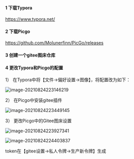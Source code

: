 #### 1 下载Typora

https://www.typora.net/

#### 2 下载Picgo

https://github.com/Molunerfinn/PicGo/releases

#### 3 创建一个gitee图床仓库



#### 4 更改Typora和Picgo的配置

1） 在Typora中将【文件->偏好设置->图像】，将配置改为如下：

![image-20210824223146219](https://gitee.com/k864197/img/raw/master/typora+picgo+gitee_build_online_note1.png)

2） 在Picgo中安装gitee插件

![image-20210824223449145](https://gitee.com/k864197/img/raw/master/typora+picgo+gitee_build_online_note2.png)

3） 更改Picgo中的Gitee图床设置

![image-20210824223927341](https://gitee.com/k864197/img/raw/master/typora+picgo+gitee_build_online_note3.png)

![image-20210824224403837](https://gitee.com/k864197/img/raw/master/typora+picgo+gitee_build_online_note4.png)

token在【gitee设置->私人令牌->生产新令牌】生成





